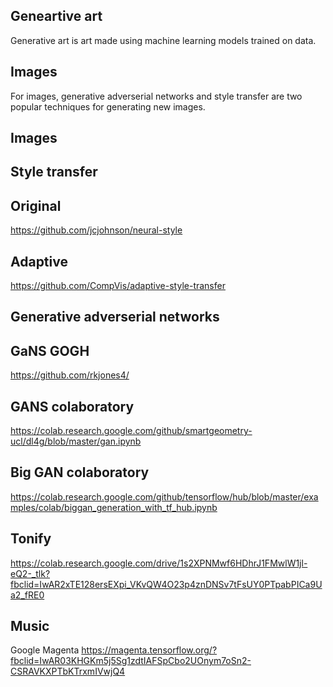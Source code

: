 ## Geneartive art
Generative art is art made using machine learning models trained on data.

## Images
For images, generative adverserial networks and style transfer
are two popular techniques for generating new images.


## Images

## Style transfer

## Original
https://github.com/jcjohnson/neural-style

## Adaptive
https://github.com/CompVis/adaptive-style-transfer

## Generative adverserial networks

## GaNS GOGH
https://github.com/rkjones4/

## GANS colaboratory
https://colab.research.google.com/github/smartgeometry-ucl/dl4g/blob/master/gan.ipynb

## Big GAN colaboratory
https://colab.research.google.com/github/tensorflow/hub/blob/master/examples/colab/biggan_generation_with_tf_hub.ipynb

## Tonify
https://colab.research.google.com/drive/1s2XPNMwf6HDhrJ1FMwlW1jl-eQ2-_tlk?fbclid=IwAR2xTE128ersEXpi_VKvQW4O23p4znDNSv7tFsUY0PTpabPICa9Ua2_fRE0


## Music

Google Magenta
https://magenta.tensorflow.org/?fbclid=IwAR03KHGKm5j5Sg1zdtIAFSpCbo2UOnym7oSn2-CSRAVKXPTbKTrxmIVwjQ4